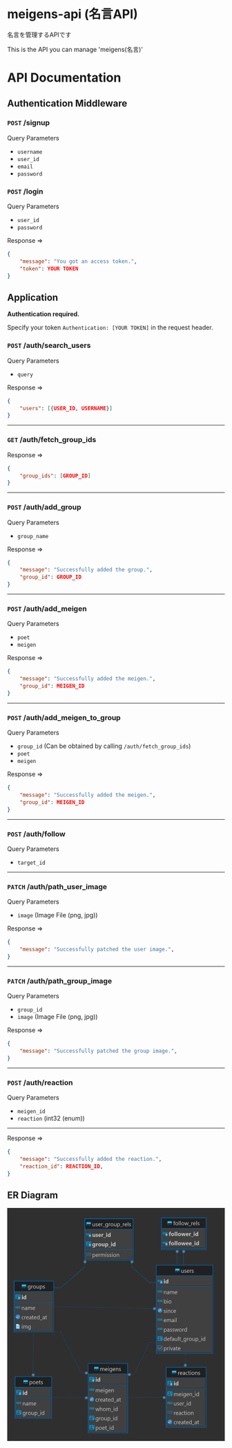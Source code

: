# meigens-api (名言API)

名言を管理するAPIです

This is the API you can manage 'meigens(名言)'

# API Documentation

## Authentication Middleware

### `POST` /signup

Query Parameters

* `username`
* `user_id`
* `email`
* `password`

### `POST` /login

Query Parameters

* `user_id`
* `password`

Response &rArr;
```json
{
	"message": "You got an access token.",
	"token": YOUR TOKEN
}
```

## Application

**Authentication required.**

Specify your token `Authentication: [YOUR TOKEN]` in the request header.

### `POST` /auth/search_users

Query Parameters

* `query`

Response &rArr;
```json
{
	"users": [{USER_ID, USERNAME}]
}
```

***

### `GET` /auth/fetch_group_ids

Response &rArr;
```json
{
    "group_ids": [GROUP_ID]
}
```

***


### `POST` /auth/add_group

Query Parameters

* `group_name`

Response &rArr;
```json
{
	"message": "Successfully added the group.",
	"group_id": GROUP_ID
}
```

***

### `POST` /auth/add_meigen

Query Parameters

* `poet`
* `meigen`

Response &rArr;
```json
{
	"message": "Successfully added the meigen.",
	"group_id": MEIGEN_ID
}
```

***

### `POST` /auth/add_meigen_to_group

Query Parameters

* `group_id` (Can be obtained by calling `/auth/fetch_group_ids`)
* `poet`
* `meigen`

Response &rArr;
```json
{
	"message": "Successfully added the meigen.",
	"group_id": MEIGEN_ID
}
```

***

### `POST` /auth/follow

Query Parameters

* `target_id`

***

### `PATCH` /auth/path_user_image

Query Parameters

* `image` (Image File (png, jpg))

Response &rArr;
```json
{
	"message": "Successfully patched the user image.",
}
```

***

### `PATCH` /auth/path_group_image

Query Parameters

* `group_id`
* `image` (Image File (png, jpg))

Response &rArr;
```json
{
	"message": "Successfully patched the group image.",
}
```

***

### `POST` /auth/reaction

Query Parameters

* `meigen_id`
* `reaction` (int32 (enum))

***
Response &rArr;
```json
{
	"message": "Successfully added the reaction.",
	"reaction_id": REACTION_ID,
}
```


## ER Diagram
![](DB_ER.png)

